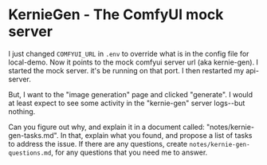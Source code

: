 # KernieGen - The ComfyUI mock server 
I just changed `COMFYUI_URL` in `.env` to override what is in the config file for local-demo. Now it points to the mock comfyui server 
url (aka kernie-gen). I started the mock server. it's be running on that port. I then restarted my api-server.

But, I want to the "image generation" page and clicked "generate". I would at least expect to see some activity in the
"kernie-gen" server logs--but nothing.

Can you figure out why, and explain it in a document called: "notes/kernie-gen-tasks.md". In that, explain what you 
found, and propose a list of tasks to address the issue. If there are any questions, create 
`notes/kernie-gen-questions.md`, for any questions that you need me to answer.
